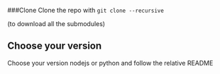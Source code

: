 ###Clone
Clone the repo with `git clone --recursive`

(to download all the submodules)

## Choose your version
Choose your version nodejs or python and follow the relative README
